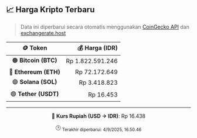 

<!-- HARGA_KRIPTO -->
## 📈 Harga Kripto Terbaru

> Data ini diperbarui secara otomatis menggunakan [CoinGecko API](https://www.coingecko.com/) dan [exchangerate.host](https://exchangerate.host/)

<div align="center">

| 🪙 Token | 💰 Harga (IDR) |
|:------:|---------------:|
| 🟠 **Bitcoin (BTC)**   | Rp 1.822.591.246 |
| 🔵 **Ethereum (ETH)**  | Rp 72.172.649 |
| 🟣 **Solana (SOL)**    | Rp 3.418.823 |
| 🟢 **Tether (USDT)**   | Rp 16.453 |

---

💱 **Kurs Rupiah (USD → IDR)**: Rp 16.438

🕒 <sub>Terakhir diperbarui: 4/9/2025, 16.50.46</sub>

</div>
<!-- /HARGA_KRIPTO -->